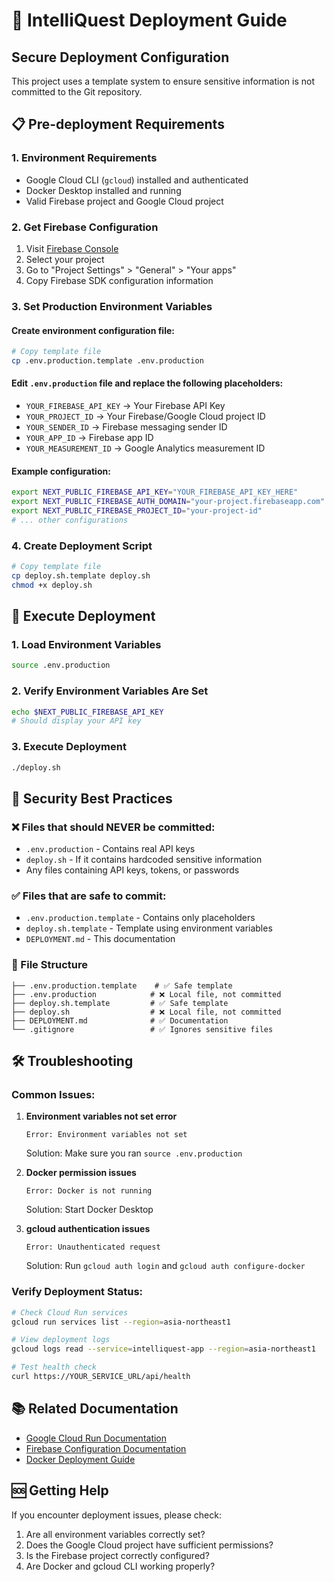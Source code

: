 # 🚀 IntelliQuest Deployment Guide

## Secure Deployment Configuration

This project uses a template system to ensure sensitive information is not committed to the Git repository.

## 📋 Pre-deployment Requirements

### 1. Environment Requirements
- Google Cloud CLI (`gcloud`) installed and authenticated
- Docker Desktop installed and running
- Valid Firebase project and Google Cloud project

### 2. Get Firebase Configuration
1. Visit [Firebase Console](https://console.firebase.google.com/)
2. Select your project
3. Go to "Project Settings" > "General" > "Your apps"
4. Copy Firebase SDK configuration information

### 3. Set Production Environment Variables

#### Create environment configuration file:
```bash
# Copy template file
cp .env.production.template .env.production
```

#### Edit `.env.production` file and replace the following placeholders:
- `YOUR_FIREBASE_API_KEY` → Your Firebase API Key
- `YOUR_PROJECT_ID` → Your Firebase/Google Cloud project ID
- `YOUR_SENDER_ID` → Firebase messaging sender ID
- `YOUR_APP_ID` → Firebase app ID
- `YOUR_MEASUREMENT_ID` → Google Analytics measurement ID

#### Example configuration:
```bash
export NEXT_PUBLIC_FIREBASE_API_KEY="YOUR_FIREBASE_API_KEY_HERE"
export NEXT_PUBLIC_FIREBASE_AUTH_DOMAIN="your-project.firebaseapp.com"
export NEXT_PUBLIC_FIREBASE_PROJECT_ID="your-project-id"
# ... other configurations
```

### 4. Create Deployment Script

```bash
# Copy template file
cp deploy.sh.template deploy.sh
chmod +x deploy.sh
```

## 🚀 Execute Deployment

### 1. Load Environment Variables
```bash
source .env.production
```

### 2. Verify Environment Variables Are Set
```bash
echo $NEXT_PUBLIC_FIREBASE_API_KEY
# Should display your API key
```

### 3. Execute Deployment
```bash
./deploy.sh
```

## 🔐 Security Best Practices

### ❌ Files that should NEVER be committed:
- `.env.production` - Contains real API keys
- `deploy.sh` - If it contains hardcoded sensitive information
- Any files containing API keys, tokens, or passwords

### ✅ Files that are safe to commit:
- `.env.production.template` - Contains only placeholders
- `deploy.sh.template` - Template using environment variables
- `DEPLOYMENT.md` - This documentation

### 📁 File Structure
```
├── .env.production.template    # ✅ Safe template
├── .env.production            # ❌ Local file, not committed
├── deploy.sh.template         # ✅ Safe template
├── deploy.sh                  # ❌ Local file, not committed
├── DEPLOYMENT.md              # ✅ Documentation
└── .gitignore                 # ✅ Ignores sensitive files
```

## 🛠️ Troubleshooting

### Common Issues:

1. **Environment variables not set error**
   ```
   Error: Environment variables not set
   ```
   Solution: Make sure you ran `source .env.production`

2. **Docker permission issues**
   ```
   Error: Docker is not running
   ```
   Solution: Start Docker Desktop

3. **gcloud authentication issues**
   ```
   Error: Unauthenticated request
   ```
   Solution: Run `gcloud auth login` and `gcloud auth configure-docker`

### Verify Deployment Status:
```bash
# Check Cloud Run services
gcloud run services list --region=asia-northeast1

# View deployment logs
gcloud logs read --service=intelliquest-app --region=asia-northeast1

# Test health check
curl https://YOUR_SERVICE_URL/api/health
```

## 📚 Related Documentation

- [Google Cloud Run Documentation](https://cloud.google.com/run/docs)
- [Firebase Configuration Documentation](https://firebase.google.com/docs/web/setup)
- [Docker Deployment Guide](https://docs.docker.com/get-started/)

## 🆘 Getting Help

If you encounter deployment issues, please check:
1. Are all environment variables correctly set?
2. Does the Google Cloud project have sufficient permissions?
3. Is the Firebase project correctly configured?
4. Are Docker and gcloud CLI working properly? 